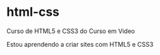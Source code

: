 # html-css
 Curso de HTML5 e CSS3 do Curso em Video

 Estou aprendendo a criar sites com HTML5 e CSS3
